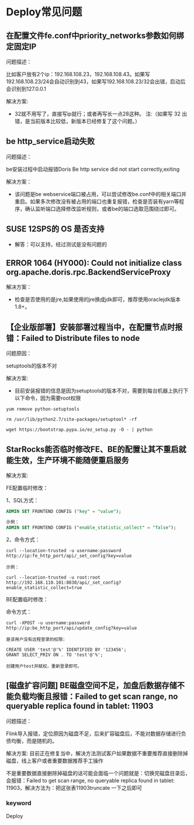 # Deploy常见问题

## 在配置文件fe.conf中priority_networks参数如何绑定固定IP

问题描述：

比如客户放有2个ip：192.168.108.23，192.168.108.43。如果写192.168.108.23/24会自动识别到43，如果写192.168.108.23/32会出错，启动后会识别到127.0.0.1

解决方案:

* 32就不用写了，直接写ip就行；或者再写长一点28这种。
注:（如果写 32 出错，是当前版本比较低，新版本已经修复了这个问题。）

## be http_service启动失败

问题描述：

be安装过程中启动报错Doris Be http service did not start correctly,exiting

解决方案：

* 该问题是be webservice端口被占用，可以尝试修改be.conf中的相关端口并重启。如果多次修改没有被占用的端口也重复报错，检查是否装有yarn等程序，确认监听端口选择修改监听规则，或者be的端口选取范围绕过即可。

## SUSE 12SPS的 OS 是否支持

* 解答：可以支持，经过测试是没有问题的

## ERROR 1064 (HY000): Could not initialize class org.apache.doris.rpc.BackendServiceProxy

解决方案：

* 检查是否使用的是jre,如果使用的jre换成jdk即可，推荐使用oraclejdk版本1.8+。

## 【企业版部署】安装部署过程当中，在配置节点时报错：Failed to Distribute files to node

问题原因：

setuptools的版本不对

解决方案:

* 目前安装报错的信息是因为setuptools的版本不对，需要到每台机器上执行下以下命令，因为需要root权限

```palin text
yum remove python-setuptools

rm /usr/lib/python2.7/site-packages/setuptool* -rf

wget https://bootstrap.pypa.io/ez_setup.py -O - | python
```

## StarRocks能否临时修改FE、BE的配置让其不重启就能生效，生产环境不能随便重启服务

解决方案:

FE配置临时修改：

1、SQL方式：

```sql
ADMIN SET FRONTEND CONFIG ("key" = "value");

示例：
ADMIN SET FRONTEND CONFIG ("enable_statistic_collect" = "false");
```

2、命令方式：

```plain text
curl --location-trusted -u username:password http://ip:fe_http_port/api/_set_config?key=value

示例：

curl --location-trusted -u root:root  http://192.168.110.101:8030/api/_set_config?enable_statistic_collect=true
```

BE配置临时修改：

命令方式：

```plain text
curl -XPOST -u username:password http://ip:be_http_port/api/update_config?key=value

是该用户没有远程登录的权限:

CREATE USER 'test'@'%' IDENTIFIED BY '123456';
GRANT SELECT_PRIV ON . TO 'test'@'%';

创建用户test并赋权，重新登录即可。
```

## [磁盘扩容问题] BE磁盘空间不足，加盘后数据存储不能负载均衡且报错：Failed to get scan range, no queryable replica found in tablet: 11903

问题描述：

Flink导入报错，定位原因为磁盘不足，后来扩容磁盘后，不能对数据存储进行负债均衡，而是随机的。

解决方案:
目前正在修复当中，解决方法测试客户如果数据不重要推荐直接删除掉磁盘，线上客户或者重要数据推荐手工操作

 不是重要数据直接删除掉磁盘的话可能会面临一个问题就是：切换完磁盘目录后，会报错：Failed to get scan range, no queryable replica found in tablet: 11903，解决方法为：把这张表11903truncate 一下之后即可

### keyword

Deploy
